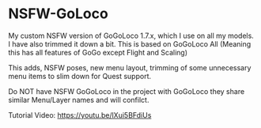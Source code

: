 # NSFW-GoLoco
My custom NSFW version of GoGoLoco 1.7.x, which I use on all my models. I have also trimmed it down a bit. This is based on GoGoLoco All (Meaning this has all features of GoGo except Flight and Scaling)

This adds, NSFW poses, new menu layout, trimming of some unnecessary menu items to slim down for Quest support.

Do NOT have NSFW GoGoLoco in the project with GoGoLoco they share similar Menu/Layer names and will confilct.

Tutorial Video: https://youtu.be/lXui5BFdiUs

